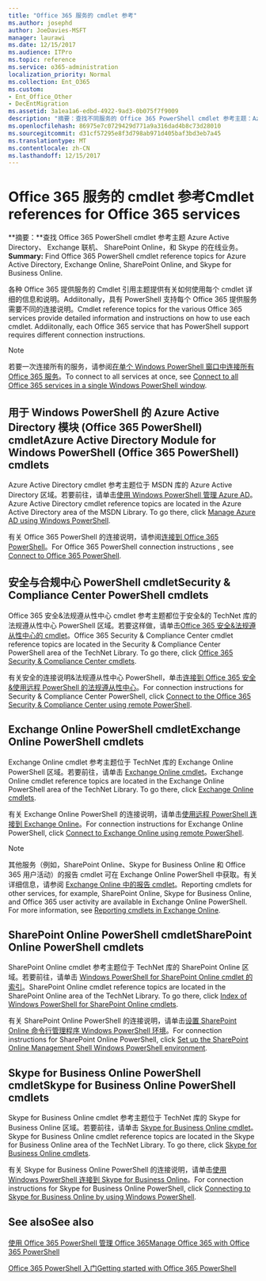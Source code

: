 ```yaml
---
title: "Office 365 服务的 cmdlet 参考"
ms.author: josephd
author: JoeDavies-MSFT
manager: laurawi
ms.date: 12/15/2017
ms.audience: ITPro
ms.topic: reference
ms.service: o365-administration
localization_priority: Normal
ms.collection: Ent_O365
ms.custom:
- Ent_Office_Other
- DecEntMigration
ms.assetid: 3a1ea1a6-edbd-4922-9ad3-0b075f7f9009
description: "摘要：查找不同服务的 Office 365 PowerShell cmdlet 参考主题：Azure Active Directory、Exchange Online、SharePoint Online 和 Skype for Business Online。"
ms.openlocfilehash: 86975e7c0729429d771a9a316dad4b8c73d28010
ms.sourcegitcommit: d31cf57295e8f3d798ab971d405baf3bd3eb7a45
ms.translationtype: MT
ms.contentlocale: zh-CN
ms.lasthandoff: 12/15/2017
---
```

# <a name="cmdlet-references-for-office-365-services"></a><span data-ttu-id="d2349-103">Office 365 服务的 cmdlet 参考</span><span class="sxs-lookup"><span data-stu-id="d2349-103">Cmdlet references for Office 365 services</span></span>

 <span data-ttu-id="d2349-104">**摘要：**查找 Office 365 PowerShell cmdlet 参考主题 Azure Active Directory、 Exchange 联机、 SharePoint Online，和 Skype 的在线业务。</span><span class="sxs-lookup"><span data-stu-id="d2349-104">**Summary:** Find Office 365 PowerShell cmdlet reference topics for Azure Active Directory, Exchange Online, SharePoint Online, and Skype for Business Online.</span></span>
  
<span data-ttu-id="d2349-p101">各种 Office 365 提供服务的 Cmdlet 引用主题提供有关如何使用每个 cmdlet 详细的信息和说明。Addiitonally，具有 PowerShell 支持每个 Office 365 提供服务需要不同的连接说明。</span><span class="sxs-lookup"><span data-stu-id="d2349-p101">Cmdlet reference topics for the various Office 365 services provide detailed information and instructions on how to use each cmdlet. Addiitonally, each Office 365 service that has PowerShell support requires different connection instructions.</span></span>
  
> [!NOTE]
> <span data-ttu-id="d2349-107">若要一次连接所有的服务，请参阅[在单个 Windows PowerShell 窗口中连接所有 Office 365 服务](connect-to-all-office-365-services-in-a-single-windows-powershell-window.md)。</span><span class="sxs-lookup"><span data-stu-id="d2349-107">To connect to all services at once, see [Connect to all Office 365 services in a single Windows PowerShell window](connect-to-all-office-365-services-in-a-single-windows-powershell-window.md).</span></span> 
  
## <a name="azure-active-directory-module-for-windows-powershell-office-365-powershell-cmdlets"></a><span data-ttu-id="d2349-108">用于 Windows PowerShell 的 Azure Active Directory 模块 (Office 365 PowerShell) cmdlet</span><span class="sxs-lookup"><span data-stu-id="d2349-108">Azure Active Directory Module for Windows PowerShell (Office 365 PowerShell) cmdlets</span></span>

<span data-ttu-id="d2349-p102">Azure Active Directory cmdlet 参考主题位于 MSDN 库的 Azure Active Directory 区域。若要前往，请单击[使用 Windows PowerShell 管理 Azure AD](https://go.microsoft.com/fwlink/p/?LinkId=691475)。</span><span class="sxs-lookup"><span data-stu-id="d2349-p102">Azure Active Directory cmdlet reference topics are located in the Azure Active Directory area of the MSDN Library. To go there, click [Manage Azure AD using Windows PowerShell](https://go.microsoft.com/fwlink/p/?LinkId=691475).</span></span>
  
<span data-ttu-id="d2349-111">有关 Office 365 PowerShell 的连接说明，请参阅[连接到 Office 365 PowerShell](connect-to-office-365-powershell.md)。</span><span class="sxs-lookup"><span data-stu-id="d2349-111">For Office 365 PowerShell connection instructions , see [Connect to Office 365 PowerShell](connect-to-office-365-powershell.md).</span></span>
  
## <a name="security-amp-compliance-center-powershell-cmdlets"></a><span data-ttu-id="d2349-112">安全与合规中心 PowerShell cmdlet</span><span class="sxs-lookup"><span data-stu-id="d2349-112">Security &amp; Compliance Center PowerShell cmdlets</span></span>

<span data-ttu-id="d2349-p103">Office 365 安全&amp;法规遵从性中心 cmdlet 参考主题都位于安全&amp;的 TechNet 库的法规遵从性中心 PowerShell 区域。若要这样做，请单击[Office 365 安全&amp;法规遵从性中心的 cmdlet](https://go.microsoft.com/fwlink/p/?LinkId=627085)。</span><span class="sxs-lookup"><span data-stu-id="d2349-p103">Office 365 Security &amp; Compliance Center cmdlet reference topics are located in the Security &amp; Compliance Center PowerShell area of the TechNet Library. To go there, click [Office 365 Security &amp; Compliance Center cmdlets](https://go.microsoft.com/fwlink/p/?LinkId=627085).</span></span>
  
<span data-ttu-id="d2349-115">有关安全的连接说明&amp;法规遵从性中心 PowerShell，单击[连接到 Office 365 安全&amp;使用远程 PowerShell 的法规遵从性中心](https://go.microsoft.com/fwlink/p/?LinkId=627084)。</span><span class="sxs-lookup"><span data-stu-id="d2349-115">For connection instructions for Security &amp; Compliance Center PowerShell, click [Connect to the Office 365 Security &amp; Compliance Center using remote PowerShell](https://go.microsoft.com/fwlink/p/?LinkId=627084).</span></span>
  
## <a name="exchange-online-powershell-cmdlets"></a><span data-ttu-id="d2349-116">Exchange Online PowerShell cmdlet</span><span class="sxs-lookup"><span data-stu-id="d2349-116">Exchange Online PowerShell cmdlets</span></span>

<span data-ttu-id="d2349-p104">Exchange Online cmdlet 参考主题位于 TechNet 库的 Exchange Online PowerShell 区域。若要前往，请单击 [Exchange Online cmdlet](https://go.microsoft.com/fwlink/p/?LinkID=328213)。</span><span class="sxs-lookup"><span data-stu-id="d2349-p104">Exchange Online cmdlet reference topics are located in the Exchange Online PowerShell area of the TechNet Library. To go there, click [Exchange Online cmdlets](https://go.microsoft.com/fwlink/p/?LinkID=328213).</span></span>
  
<span data-ttu-id="d2349-119">有关 Exchange Online PowerShell 的连接说明，请单击[使用远程 PowerShell 连接到 Exchange Online](https://go.microsoft.com/fwlink/p/?LinkId=396554)。</span><span class="sxs-lookup"><span data-stu-id="d2349-119">For connection instructions for Exchange Online PowerShell, click [Connect to Exchange Online using remote PowerShell](https://go.microsoft.com/fwlink/p/?LinkId=396554).</span></span>
  
> [!NOTE]
> <span data-ttu-id="d2349-p105">其他服务（例如，SharePoint Online、Skype for Business Online 和 Office 365 用户活动）的报告 cmdlet 可在 Exchange Online PowerShell 中获取。有关详细信息，请参阅 [Exchange Online 中的报告 cmdlet](https://go.microsoft.com/fwlink/p/?LinkId=691595)。</span><span class="sxs-lookup"><span data-stu-id="d2349-p105">Reporting cmdlets for other services, for example, SharePoint Online, Skype for Business Online, and Office 365 user activity are available in Exchange Online PowerShell. For more information, see [Reporting cmdlets in Exchange Online](https://go.microsoft.com/fwlink/p/?LinkId=691595).</span></span> 
  
## <a name="sharepoint-online-powershell-cmdlets"></a><span data-ttu-id="d2349-122">SharePoint Online PowerShell cmdlet</span><span class="sxs-lookup"><span data-stu-id="d2349-122">SharePoint Online PowerShell cmdlets</span></span>

<span data-ttu-id="d2349-p106">SharePoint Online cmdlet 参考主题位于 TechNet 库的 SharePoint Online 区域。若要前往，请单击 [Windows PowerShell for SharePoint Online cmdlet 的索引](https://go.microsoft.com/fwlink/p/?LinkId=691476)。</span><span class="sxs-lookup"><span data-stu-id="d2349-p106">SharePoint Online cmdlet reference topics are located in the SharePoint Online area of the TechNet Library. To go there, click [Index of Windows PowerShell for SharePoint Online cmdlets](https://go.microsoft.com/fwlink/p/?LinkId=691476).</span></span>
  
<span data-ttu-id="d2349-125">有关 SharePoint Online PowerShell 的连接说明，请单击[设置 SharePoint Online 命令行管理程序 Windows PowerShell 环境](https://go.microsoft.com/fwlink/p/?LinkId=691603)。</span><span class="sxs-lookup"><span data-stu-id="d2349-125">For connection instructions for SharePoint Online PowerShell, click [Set up the SharePoint Online Management Shell Windows PowerShell environment](https://go.microsoft.com/fwlink/p/?LinkId=691603).</span></span>
  
## <a name="skype-for-business-online-powershell-cmdlets"></a><span data-ttu-id="d2349-126">Skype for Business Online PowerShell cmdlet</span><span class="sxs-lookup"><span data-stu-id="d2349-126">Skype for Business Online PowerShell cmdlets</span></span>

<span data-ttu-id="d2349-p107">Skype for Business Online cmdlet 参考主题位于 TechNet 库的 Skype for Business Online 区域。若要前往，请单击 [Skype for Business Online cmdlet](https://go.microsoft.com/fwlink/p/?LinkId=691474)。</span><span class="sxs-lookup"><span data-stu-id="d2349-p107">Skype for Business Online cmdlet reference topics are located in the Skype for Business Online area of the TechNet Library. To go there, click [Skype for Business Online cmdlets](https://go.microsoft.com/fwlink/p/?LinkId=691474).</span></span>
  
<span data-ttu-id="d2349-129">有关 Skype for Business Online PowerShell 的连接说明，请单击[使用 Windows PowerShell 连接到 Skype for Business Online](https://go.microsoft.com/fwlink/p/?LinkId=691607)。</span><span class="sxs-lookup"><span data-stu-id="d2349-129">For connection instructions for Skype for Business Online PowerShell, click [Connecting to Skype for Business Online by using Windows PowerShell](https://go.microsoft.com/fwlink/p/?LinkId=691607).</span></span>
  
## <a name="see-also"></a><span data-ttu-id="d2349-130">See also</span><span class="sxs-lookup"><span data-stu-id="d2349-130">See also</span></span>

#### 

[<span data-ttu-id="d2349-131">使用 Office 365 PowerShell 管理 Office 365</span><span class="sxs-lookup"><span data-stu-id="d2349-131">Manage Office 365 with Office 365 PowerShell</span></span>](manage-office-365-with-office-365-powershell.md)
  
[<span data-ttu-id="d2349-132">Office 365 PowerShell 入门</span><span class="sxs-lookup"><span data-stu-id="d2349-132">Getting started with Office 365 PowerShell</span></span>](getting-started-with-office-365-powershell.md)

